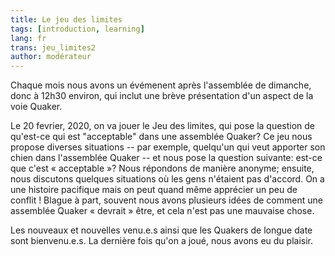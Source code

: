 ```yaml
---
title: Le jeu des limites
tags: [introduction, learning]
lang: fr
trans: jeu_limites2
author: modérateur
---
```

Chaque mois nous avons un évémenent après l'assemblée de dimanche, donc à 12h30 environ, qui inclut une brève présentation d'un aspect de la voie Quaker.

Le 20 fevrier, 2020, on va jouer le Jeu des limites, qui pose la question de qu'est-ce qui est "acceptable" dans une assemblée Quaker? Ce jeu nous propose diverses situations -- par exemple, quelqu'un qui veut apporter son chien dans l'assemblée Quaker -- et nous pose la question suivante: est-ce que c'est « acceptable »? Nous répondons de manière anonyme; ensuite, nous discutons quelques situations où les gens n'étaient pas d'accord. On a une histoire pacifique mais on peut quand même apprécier un peu de conflit ! Blague à part, souvent nous avons plusieurs idées de comment une assemblée Quaker « devrait » être, et cela n'est pas une mauvaise chose.

Les nouveaux et nouvelles venu.e.s ainsi que les Quakers de longue date sont bienvenu.e.s. La dernière fois qu'on a joué, nous avons eu du plaisir.
